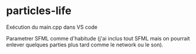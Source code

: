 # particles-life

Exécution du main.cpp dans VS code

Parametrer SFML comme d'habitude (j'ai inclus tout SFML mais on pourrait enlever quelques parties plus tard comme le network ou le son).
